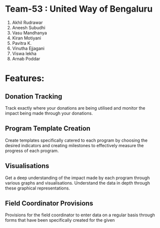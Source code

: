 # Team-53 : United Way of Bengaluru

  1. Akhil Rudrawar
  2. Aneesh Subudhi
  3. Vasu Mandhanya
  4. Kiran Motiyani
  5. Pavitra K.
  6. Vinutha Ejjagani
  7. Viswa lekha
  8. Arnab Poddar

# Features:

## Donation Tracking

Track exactly where your donations are being utilised and monitor the impact being made through your donations.

## Program Template Creation

Create templates specifically catered to each program by choosing the desired indicators and creating milestones to effectively measure the progress of each program.

## Visualisations

Get a deep understanding of the impact made by each program through various graphs and visualisations. Understand the data in depth through these graphical representations.

## Field Coordinator Provisions

Provisions for the field coordinator to enter data on a regular basis through forms that have been specifically created for the given


